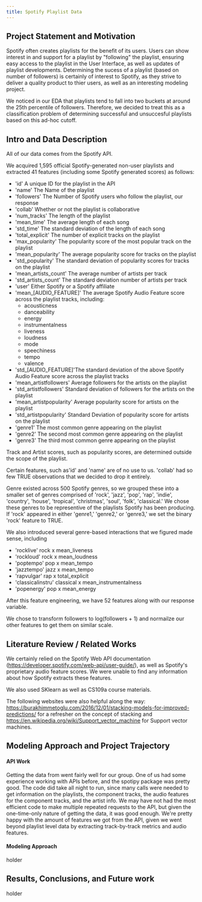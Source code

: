 ```yaml
---
title: Spotify Playlist Data
---
```


## Project Statement and Motivation

Spotify often creates playlists for the benefit of its users. Users can show interest in and support for a playlist by "following" the playlist, ensuring easy access to the playlist in the User Interface, as well as updates of playlist developments. Determining the sucess of a playlist (based on number of followers) is certainly of interest to Spotify, as they strive to deliver a quality product to thier users, as well as an interesting modeling project.

We noticed in our EDA that playlists tend to fall into two buckets at around the 25th percentile of followers. Therefore, we decided to treat this as a classification problem of determining successful and unsuccesful playlists based on this ad-hoc cutoff.

## Intro and Data Description

All of our data comes from the Spotify API.

We acquired 1,595 official Spotify-generated non-user playlists and extracted 41 features (including some Spotify generated scores) as follows:

* 'id' A unique ID for the playlist in the API
* 'name' The Name of the playlist
* 'followers' The Number of Spotify users who follow the playlist, our response
* 'collab' Whether or not the playlist is collaborative
* 'num_tracks' The length of the playlist
* 'mean_time' The average length of each song 
* 'std_time' The standard deviation of the length of each song
* 'total_explicit' The number of explicit tracks on the playlist
* 'max_popularity' The popularity score of the most popular track on the playlist
* 'mean_popularity' The average popularity score for tracks on the playlist
* 'std_popularity' The standard deviation of popularity scores for tracks on the playlist
* 'mean_artists_count' The average number of artists per track
* 'std_artists_count' The standard deviation number of artists per track
* 'user' Either Spotify or a Spotify affiliate
* 'mean_\[AUDIO_FEATURE\]' The average Spotify Audio Feature score across the playlist tracks, including:
    * acousticness
    * danceability
    * energy
    * instrumentalness
    * liveness
    * loudness
    * mode
    * speechiness
    * tempo
    * valence
* 'std_\[AUDIO_FEATURE\]'The standard deviation of the above Spotify Audio Feature score across the playlist tracks
* 'mean_artistfollowers' Average followers for the artists on the playlist
* 'std_artistfollowers' Standard deviation of followers for the artists on the playlist
* 'mean_artistpopularity' Average popularity score for artists on the playlist
* 'std_artistpopularity' Standard Deviation of popularity score for artists on the playlist
* 'genre1' The most common genre appearing on the playlist
* 'genre2' The second most common genre appearing on the playlist
* 'genre3' The third most common genre appearing on the playlist

Track and Artist scores, such as popularity scores, are determined outside the scope of the playlist.

Certain features, such as'id' and 'name' are of no use to us. 'collab' had so few TRUE observations that we decided to drop it entirely. 

Genre existed across 500 Spotify genres, so we grouped these into a smaller set of genres comprised of 'rock', 'jazz', 'pop', 'rap', 'indie', 'country', 'house', 'tropical', 'christmas', 'soul', 'folk', 'classical.' We chose these genres to be representive of the playlists Spotify has been producing. If 'rock' appeared in either 'genre1,' 'genre2,' or 'genre3,' we set the binary 'rock' feature to TRUE.

We also introduced several genre-based interactions that we figured made sense, including
* 'rocklive' rock x mean_liveness
* 'rockloud' rock x mean_loudness
* 'poptempo' pop x mean_tempo
* 'jazztempo' jazz x mean_tempo
* 'rapvulgar' rap x total_explicit
* 'classicalinstru' classical x mean_instrumentalness
* 'popenergy' pop x mean_energy

After this feature engineering, we have 52 features along with our response variable.

We chose to transform followers to log(followers + 1) and normailze our other features to get them on similar scale. 

## Literature Review / Related Works

We certainly relied on the Spotify Web API documentation (https://developer.spotify.com/web-api/user-guide/), as well as Spotify's proprietary audio feature scores. We were unable to find any information about how Spotify extracts these features.

We also used SKlearn as well as CS109a course materials.

The following websites were also helpful along the way: https://burakhimmetoglu.com/2016/12/01/stacking-models-for-improved-predictions/ for a refresher on the concept of stacking and https://en.wikipedia.org/wiki/Support_vector_machine for Support vector machines.

## Modeling Approach and Project Trajectory

#### API Work

Getting the data from went fairly well for our group. One of us had some experience working with APIs before, and the spotipy package was pretty good. The code did take all night to run, since many calls were needed to get information on the playlists, the component tracks, the audio features for the component tracks, and the artist info. We may have not had the most efficient code to make multiple repeated requests to the API, but given the one-time-only nature of getting the data, it was good enough. We're pretty happy with the amount of features we got from the API, given we went beyond playlist level data by extracting track-by-track metrics and audio features.

#### Modeling Approach
holder

## Results, Conclusions, and Future work

holder

